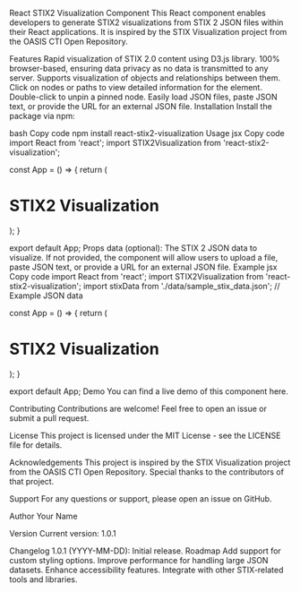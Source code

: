 React STIX2 Visualization Component
This React component enables developers to generate STIX2 visualizations from STIX 2 JSON files within their React applications. It is inspired by the STIX Visualization project from the OASIS CTI Open Repository.

Features
Rapid visualization of STIX 2.0 content using D3.js library.
100% browser-based, ensuring data privacy as no data is transmitted to any server.
Supports visualization of objects and relationships between them.
Click on nodes or paths to view detailed information for the element.
Double-click to unpin a pinned node.
Easily load JSON files, paste JSON text, or provide the URL for an external JSON file.
Installation
Install the package via npm:

bash
Copy code
npm install react-stix2-visualization
Usage
jsx
Copy code
import React from 'react';
import STIX2Visualization from 'react-stix2-visualization';

const App = () => {
return (

<div>
<h1>STIX2 Visualization</h1>
<STIX2Visualization />
</div>
);
}

export default App;
Props
data (optional): The STIX 2 JSON data to visualize. If not provided, the component will allow users to upload a file, paste JSON text, or provide a URL for an external JSON file.
Example
jsx
Copy code
import React from 'react';
import STIX2Visualization from 'react-stix2-visualization';
import stixData from './data/sample_stix_data.json'; // Example JSON data

const App = () => {
return (

<div>
<h1>STIX2 Visualization</h1>
<STIX2Visualization data={stixData} />
</div>
);
}

export default App;
Demo
You can find a live demo of this component here.

Contributing
Contributions are welcome! Feel free to open an issue or submit a pull request.

License
This project is licensed under the MIT License - see the LICENSE file for details.

Acknowledgements
This project is inspired by the STIX Visualization project from the OASIS CTI Open Repository. Special thanks to the contributors of that project.

Support
For any questions or support, please open an issue on GitHub.

Author
Your Name

Version
Current version: 1.0.1

Changelog
1.0.1 (YYYY-MM-DD): Initial release.
Roadmap
Add support for custom styling options.
Improve performance for handling large JSON datasets.
Enhance accessibility features.
Integrate with other STIX-related tools and libraries.
